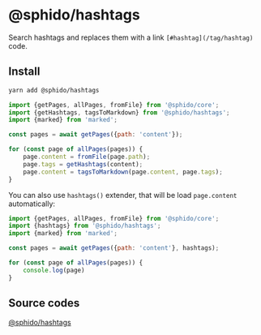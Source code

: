 # @sphido/hashtags

Search hashtags and replaces them with a link `[#hashtag](/tag/hashtag)` code.

## Install

```bash
yarn add @sphido/hashtags
```

```javascript
import {getPages, allPages, fromFile} from '@sphido/core';
import {getHashtags, tagsToMarkdown} from '@sphido/hashtags';
import {marked} from 'marked';

const pages = await getPages({path: 'content'});

for (const page of allPages(pages)) {
	page.content = fromFile(page.path);
	page.tags = getHashtags(content);
	page.content = tagsToMarkdown(page.content, page.tags);
}
```

You can also use `hashtags()` extender, that will be load `page.content` automatically:

```javascript
import {getPages, allPages, fromFile} from '@sphido/core';
import {hashtags} from '@sphido/hashtags';
import {marked} from 'marked';

const pages = await getPages({path: 'content'}, hashtags);

for (const page of allPages(pages)) {
	console.log(page)
}
```

## Source codes

[@sphido/hashtags](https://github.com/sphido/sphido/tree/main/packages/sphido-hashtags)